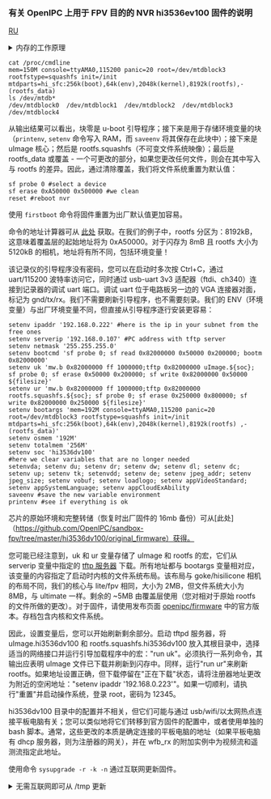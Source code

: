 ### 有关 OpenIPC 上用于 FPV 目的的 NVR hi3536ev100 固件的说明 
[RU](notes_start_hi3536ev100.md)

<details>
 <summary>内存的工作原理</summary> 
首先，您需要弄清楚录像机（以及摄像机）的内存是如何工作的，以及需要刷新什么。数据以 mtd 块的形式存储在 spi-flash 16mb 上：
</details>

```
cat /proc/cmdline
mem=150M console=ttyAMA0,115200 panic=20 root=/dev/mtdblock3 rootfstype=squashfs init=/init mtdparts=hi_sfc:256k(boot),64k(env),2048k(kernel),8192k(rootfs),-(rootfs_data)
ls /dev/mtdb*
/dev/mtdblock0  /dev/mtdblock1  /dev/mtdblock2  /dev/mtdblock3  /dev/mtdblock4
```
从输出结果可以看出，块零是 u-boot 引导程序；接下来是用于存储环境变量的块（`printenv`, `setenv` 命令写入 RAM，而 `saveenv` 将其保存在此块中）；接下来是 uImage 核心；然后是 rootfs.squashfs（不可变文件系统映像）；最后是 rootfs_data 或覆盖 - 一个可更改的部分，如果您更改任何文件，则会在其中写入与 rootfs 的差异。因此，通过清除覆盖，我们将文件系统重置为默认值：
```
sf probe 0 #select a device
sf erase 0xA50000 0x500000 #we clean
reset #reboot nvr
```
使用 `firstboot` 命令将固件重置为出厂默认值更加容易。

命令的地址计算器可从 [此处](https://openipc.org/tools/firmware-partitions-calculation) 获取。在我们的例子中，rootfs 分区为：8192kB，这意味着覆盖层的起始地址将为 0xA50000。对于闪存为 8mB 且 rootfs 大小为 5120kB 的相机，地址将有所不同，包括环境变量！</details>

该记录仪的引导程序没有密码，您可以在启动时多次按 Ctrl+C，通过 uart/115200 波特率访问它，同时通过 usb-uart 3v3 适配器（ftdi、ch340）连接到记录器的调试 uart 端口。调试 uart 位于电路板另一边的 VGA 连接器对面，标记为 gnd/tx/rx。我们不需要刷新引导程序，也不需要刻录。我们的 ENV（环境变量）与出厂环境变量不同，但直接从引导程序逐行安装更容易：
```
setenv ipaddr '192.168.0.222' #here is the ip in your subnet from the free ones
setenv serverip '192.168.0.107' #PC address with tftp server
setenv netmask '255.255.255.0'
setenv bootcmd 'sf probe 0; sf read 0x82000000 0x50000 0x200000; bootm 0x82000000'
setenv uk 'mw.b 0x82000000 ff 1000000;tftp 0x82000000 uImage.${soc}; sf probe 0; sf erase 0x50000 0x200000; sf write 0x82000000 0x50000 ${filesize}'
setenv ur 'mw.b 0x82000000 ff 1000000;tftp 0x82000000 rootfs.squashfs.${soc}; sf probe 0; sf erase 0x250000 0x800000; sf write 0x82000000 0x250000 ${filesize}'
setenv bootargs 'mem=192M console=ttyAMA0,115200 panic=20 root=/dev/mtdblock3 rootfstype=squashfs init=/init mtdparts=hi_sfc:256k(boot),64k(env),2048k(kernel),8192k(rootfs) ,-(rootfs_data)'
setenv osmem '192M'
setenv totalmem '256M'
setenv soc 'hi3536dv100'
#here we clear variables that are no longer needed
setenvda; setenv du; setenv dr; setenv dw; setenv dl; setenv dc; setenv up; setenv tk; setenvdd; setenv de; setenv jpeg_addr; setenv jpeg_size; setenv vobuf; setenv loadlogo; setenv appVideoStandard; setenv appSystemLanguage; setenv appCloudExAbility
saveenv #save the new variable environment
printenv #see if everything is ok
```
芯片的原始环境和完整转储（恢复时出厂固件的 16mb 备份）可从[此处]（https://github.com/OpenIPC/sandbox-fpv/tree/master/hi3536dv100/original_firmware）获得。

您可能已经注意到，uk 和 ur 变量存储了 uImage 和 rootfs 的宏，它们从 serverip 变量中指定的 [tftp 服务器](https://pjo2.github.io/tftpd64/) 下载。所有地址都与 bootargs 变量相对应，该变量的内容指定了启动时内核的文件系统布局。该布局与 goke/hisilicone 相机的布局不同，我们的核心与 lite/fpv 相同，大小为 2MB，但文件系统大小为 8MB，与 ultimate 一样。剩余的 ~5MB 由覆盖层使用（您对相对于原始 rootfs 的文件所做的更改）。对于固件，请使用发布页面 [openipc/firmware](https://github.com/OpenIPC/firmware/releases/download/latest/openipc.hi3536dv100-nor-fpv.tgz) 中的官方版本。存档包含内核和文件系统。

因此，设置变量后，您可以开始刷新剩余部分。启动 tftpd 服务器，将 uImage.hi3536dv100 和 rootfs.squashfs.hi3536dv100 放入其根目录中，选择适当的网络接口并运行引导加载程序中的宏："run uk"。必须执行一系列命令，其输出应表明 uImage 文件已下载并刷新到闪存中。同样，运行"run ur"来刷新 rootfs。如果地址设置正确，但下载停留在"正在下载"状态，请将注册器地址更改为附近的空闲地址："setenv ipaddr '192.168.0.223'"。如果一切顺利，请执行"重置"并启动操作系统，登录 root，密码为 12345。

hi3536dv100 目录中的配置并不相关，但它们可能与通过 usb/wifi/以太网热点连接平板电脑有关；您可以类似地将它们转移到官方固件的配置中，或者使用单独的 bash 脚本。通常，这些更改的本质是确定连接的平板电脑的地址（如果平板电脑有 dhcp 服务器，则为注册器的网关），并在 wfb_rx 的附加实例中为视频流和遥测流指定此地址。

使用命令 `sysupgrade -r -k -n` 通过互联网更新固件。

<details>
 <summary>无需互联网即可从 /tmp 更新</summary> 
将来，您可以通过 WinSCP 将内核和 rootfs 上传到 `/tmp` 目录并运行 `sysupgrade --kernel=/tmp/uImage.hi3536dv100 --rootfs=/tmp/rootfs.squashfs.hi3536dv100 -z` 来更新刻录机的固件。如果您没有互联网连接（不更新 sysupgrade 脚本），则需要 `-z` 参数，`-n` 将清除用户 fs（覆盖）。 
</details>
